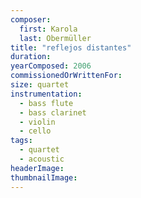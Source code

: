 ```yaml
---
composer:
  first: Karola
  last: Obermüller
title: "reflejos distantes"
duration:
yearComposed: 2006
commissionedOrWrittenFor: 
size: quartet
instrumentation:
  - bass flute
  - bass clarinet
  - violin
  - cello
tags:
  - quartet
  - acoustic
headerImage:
thumbnailImage:
---
```

